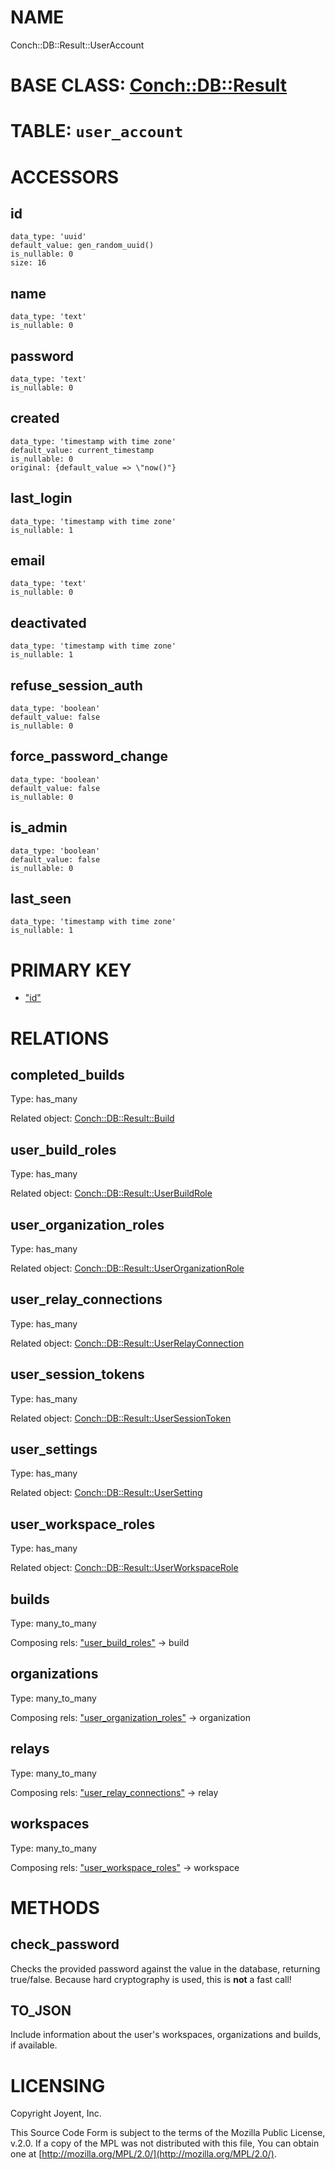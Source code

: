 # NAME

Conch::DB::Result::UserAccount

# BASE CLASS: [Conch::DB::Result](../modules/Conch::DB::Result)

# TABLE: `user_account`

# ACCESSORS

## id

```
data_type: 'uuid'
default_value: gen_random_uuid()
is_nullable: 0
size: 16
```

## name

```
data_type: 'text'
is_nullable: 0
```

## password

```
data_type: 'text'
is_nullable: 0
```

## created

```
data_type: 'timestamp with time zone'
default_value: current_timestamp
is_nullable: 0
original: {default_value => \"now()"}
```

## last\_login

```
data_type: 'timestamp with time zone'
is_nullable: 1
```

## email

```
data_type: 'text'
is_nullable: 0
```

## deactivated

```
data_type: 'timestamp with time zone'
is_nullable: 1
```

## refuse\_session\_auth

```
data_type: 'boolean'
default_value: false
is_nullable: 0
```

## force\_password\_change

```
data_type: 'boolean'
default_value: false
is_nullable: 0
```

## is\_admin

```
data_type: 'boolean'
default_value: false
is_nullable: 0
```

## last\_seen

```
data_type: 'timestamp with time zone'
is_nullable: 1
```

# PRIMARY KEY

- ["id"](#id)

# RELATIONS

## completed\_builds

Type: has\_many

Related object: [Conch::DB::Result::Build](../modules/Conch::DB::Result::Build)

## user\_build\_roles

Type: has\_many

Related object: [Conch::DB::Result::UserBuildRole](../modules/Conch::DB::Result::UserBuildRole)

## user\_organization\_roles

Type: has\_many

Related object: [Conch::DB::Result::UserOrganizationRole](../modules/Conch::DB::Result::UserOrganizationRole)

## user\_relay\_connections

Type: has\_many

Related object: [Conch::DB::Result::UserRelayConnection](../modules/Conch::DB::Result::UserRelayConnection)

## user\_session\_tokens

Type: has\_many

Related object: [Conch::DB::Result::UserSessionToken](../modules/Conch::DB::Result::UserSessionToken)

## user\_settings

Type: has\_many

Related object: [Conch::DB::Result::UserSetting](../modules/Conch::DB::Result::UserSetting)

## user\_workspace\_roles

Type: has\_many

Related object: [Conch::DB::Result::UserWorkspaceRole](../modules/Conch::DB::Result::UserWorkspaceRole)

## builds

Type: many\_to\_many

Composing rels: ["user\_build\_roles"](#user_build_roles) -> build

## organizations

Type: many\_to\_many

Composing rels: ["user\_organization\_roles"](#user_organization_roles) -> organization

## relays

Type: many\_to\_many

Composing rels: ["user\_relay\_connections"](#user_relay_connections) -> relay

## workspaces

Type: many\_to\_many

Composing rels: ["user\_workspace\_roles"](#user_workspace_roles) -> workspace

# METHODS

## check\_password

Checks the provided password against the value in the database, returning true/false.
Because hard cryptography is used, this is **not** a fast call!

## TO\_JSON

Include information about the user's workspaces, organizations and builds, if available.

# LICENSING

Copyright Joyent, Inc.

This Source Code Form is subject to the terms of the Mozilla Public License,
v.2.0. If a copy of the MPL was not distributed with this file, You can obtain
one at [http://mozilla.org/MPL/2.0/](http://mozilla.org/MPL/2.0/).
